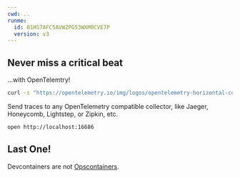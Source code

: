 ```yaml
---
cwd: ..
runme:
  id: 01HS7AFC5AVWZPG53WXM0CVE7P
  version: v3
---
```


## Never miss a critical beat

...with OpenTelemtry!

```sh {"id":"01HS7AGNQPDH5JWV4E48Z0DEPQ","interactive":"false","mimeType":"image/svg+xml"}
curl -s "https://opentelemetry.io/img/logos/opentelemetry-horizontal-color.svg"
```

Send traces to any OpenTelemetry compatible collector, like Jaeger, Honeycomb, Lightstep, or Zipkin, etc.

```sh {"id":"01HS7AKW4EN3DH6BQD8VTHANH0"}
open http://localhost:16686
```

## Last One!

Devcontainers are not [Opscontainers](opscontainer.md).
